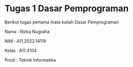 # Tugas 1 Dasar Pemprograman 

Berikut tugas pertama mata kuliah Dasar Pemprograman 

Nama : Rizka Nugraha

NIM : A11.2022.14119

Kelas : A11.4104

Prodi : Teknik Informatika

